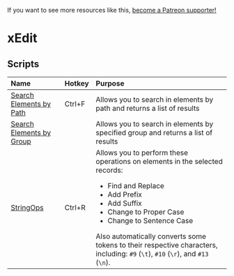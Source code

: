 <!-- TITLE: xEdit -->

If you want to see more resources like this, [become a Patreon supporter!](https://www.patreon.com/fireundubh) 

# xEdit
## Scripts

Name | Hotkey | Purpose
:--- | :--- | :---
[Search Elements by Path](https://gist.github.com/fireundubh/c2f8459d3516a08e79ea1049b76f8aa3) | Ctrl+F | Allows you to search in elements by path and returns a list of results
[Search Elements by Group](https://gist.github.com/fireundubh/acae7e5a08f1f2637222858ca7787c23) | | Allows you to search in elements by specified group and returns a list of results
[StringOps](https://gist.github.com/fireundubh/978eccf07f699609db376480a100d179) | Ctrl+R | Allows you to perform these operations on elements in the selected records:<ul><li>Find and Replace<li>Add Prefix<li>Add Suffix<li>Change to Proper Case<li>Change to Sentence Case</ul>Also automatically converts some tokens to their respective characters, including: `#9` (`\t`), `#10` (`\r`), and `#13` (`\n`).
